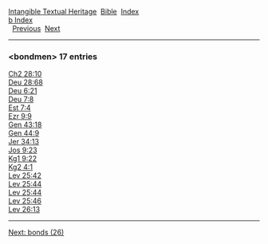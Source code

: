 [Intangible Textual Heritage](../../index)  [Bible](../index) 
[Index](index)   
[b Index](_b_)  
  [Previous](c01575)  [Next](c01577) 

------------------------------------------------------------------------

### &lt;bondmen&gt; 17 entries

[Ch2 28:10](../kjv/ch2028.htm#010)  
[Deu 28:68](../kjv/deu028.htm#068)  
[Deu 6:21](../kjv/deu006.htm#021)  
[Deu 7:8](../kjv/deu007.htm#008)  
[Est 7:4](../kjv/est007.htm#004)  
[Ezr 9:9](../kjv/ezr009.htm#009)  
[Gen 43:18](../kjv/gen043.htm#018)  
[Gen 44:9](../kjv/gen044.htm#009)  
[Jer 34:13](../kjv/jer034.htm#013)  
[Jos 9:23](../kjv/jos009.htm#023)  
[Kg1 9:22](../kjv/kg1009.htm#022)  
[Kg2 4:1](../kjv/kg2004.htm#001)  
[Lev 25:42](../kjv/lev025.htm#042)  
[Lev 25:44](../kjv/lev025.htm#044)  
[Lev 25:44](../kjv/lev025.htm#044)  
[Lev 25:46](../kjv/lev025.htm#046)  
[Lev 26:13](../kjv/lev026.htm#013)  

------------------------------------------------------------------------

[Next: bonds (26)](c01577)
